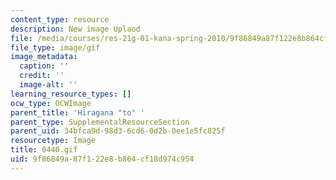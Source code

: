 ```yaml
---
content_type: resource
description: New image Uplaod
file: /media/courses/res-21g-01-kana-spring-2010/9f86849a87f122e8b864cf18d974c954_0440.gif
file_type: image/gif
image_metadata:
  caption: ''
  credit: ''
  image-alt: ''
learning_resource_types: []
ocw_type: OCWImage
parent_title: 'Hiragana "to" '
parent_type: SupplementalResourceSection
parent_uid: 34bfca9d-98d3-6cd6-0d2b-0ee1e5fc825f
resourcetype: Image
title: 0440.gif
uid: 9f86849a-87f1-22e8-b864-cf18d974c954
---
```

